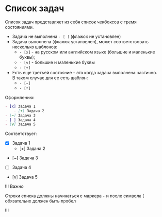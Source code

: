 # Список задач

Список задач представляет из себя список чекбоксов с тремя состояниями.

- Задача не выполнена `- [ ]` (флажок не установлен)
- Задача выполнена (флажок установлен), может соответствовать несколько шаблонов:
    - `- [x]` - на русском или английском языке (большие и маленькие буквы);
    - `- [v]` - большие и маленькие буквы
    - `- [+]`
- Есть еще третьей состояние - это когда задача выполнена частично. В таком случае для ее есть шаблон:
    - `- [~]`
    - `- [*]`

Оформлению:

```markdown
- [x] Задача 1
    - [+] Задача 2
- [~] Задача 3
- [ ] Задача 4
- [v] Задача 5
```

Соответствует:

- [x] Задача 1
    - [+] Задача 2
- [~] Задача 3
- [ ] Задача 4
- [v] Задача 5

!!! Важно

Строки списка должны начинаться с маркера `-` и после символа `]` обязательно должен быть пробел

!!!
